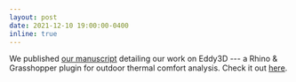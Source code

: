 ```yaml
---
layout: post
date: 2021-12-10 19:00:00-0400
inline: true
---
```


We published [our manuscript](https://www.researchgate.net/publication/356780551_Eddy3D_A_toolkit_for_decoupled_outdoor_thermal_comfort_simulations_in_urban_areas) detailing our work on Eddy3D --- a Rhino & Grasshopper plugin for outdoor thermal comfort analysis. Check it out [here](https://www.eddy3d.com).


